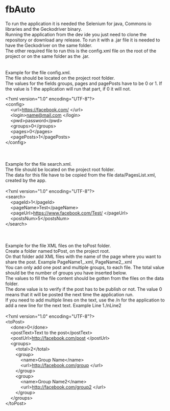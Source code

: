 # fbAuto


To run the application it is needed the Selenium for java, Commons io libraries and the Geckodriver binary. <br>
Running the application from the dev ide you just need to clone the repository or download any release. 
To run it with a .jar file it is needed to have the Geckodriver on the same folder. <br> 
The other required file to run this is the config.xml file on the root of the project or on the same folder as the .jar. <br><br><br> 
Example for the file
config.xml. <br>
The file should be located on the project root folder. <br>
The values for the fields groups, pages and pagePosts have to be 0 or 1. If the value is 1 the application will run that part, if 0 it will not.

\<?xml version="1.0" encoding="UTF-8"?> <br>
\<config> </br>
&nbsp;&nbsp;&nbsp;&nbsp;\<url>https://facebook.com/ \</url> <br>
&nbsp;&nbsp;&nbsp;&nbsp;\<login>name@mail.com \</login> <br>
&nbsp;&nbsp;&nbsp;&nbsp;\<pwd>password\</pwd> <br> 
&nbsp;&nbsp;&nbsp;&nbsp;\<groups>0\</groups> <br> 
&nbsp;&nbsp;&nbsp;&nbsp;\<pages>0\</pages> <br> 
&nbsp;&nbsp;&nbsp;&nbsp;\<pagePosts>1\</pagePosts> <br> 
\</config>
<br>
<br>
<br>
<br>
Example for the file search.xml. <br>
The file should be located on the project root folder. <br>
The data for this file have to be copied from the file data/PagesList.xml, created by the app. <br><br>
\<?xml version="1.0" encoding="UTF-8"?> <br>
\<search> <br>
&nbsp;&nbsp;&nbsp;&nbsp;\<pageId>1\</pageId> <br>
&nbsp;&nbsp;&nbsp;&nbsp;\<pageName>Test\</pageName> <br>
&nbsp;&nbsp;&nbsp;&nbsp;\<pageUrl>https://www.facebook.com/Test/ \</pageUrl> <br>
&nbsp;&nbsp;&nbsp;&nbsp;\<postsNum>5\</postsNum> <br>
\</search>
<br>
<br>
<br>
<br>
Example for the file XML files on the toPost folder. <br>
Create a folder named toPost, on the project root. <br>
On that folder add XML files with the name of the page where you want to share the post. Example PageName1_.xml, PageName2_.xml <br>
You can only add one post and multiple groups, to each file. The total value should be the number of groups you have inserted below. <br>
The values to fill the file content should be gotten from the files on the data folder. <br>
The done value is to verify if the post has to be publish or not. The value 0 means that it will be posted the next time the application run. <br>
If you need to add multiple lines on the text, use the /n for the application to add a new line for the next text. Example Line 1./nLine2
<br>
<br>
\<?xml version="1.0" encoding="UTF-8"?> <br>
\<toPost> <br>
&nbsp;&nbsp;&nbsp;&nbsp;\<done>0\</done> <br>
&nbsp;&nbsp;&nbsp;&nbsp;\<postText>Text to the post\</postText> <br>
&nbsp;&nbsp;&nbsp;&nbsp;\<postUrl>http://facebook.com/post \</postUrl> <br>
&nbsp;&nbsp;&nbsp;&nbsp;\<groups> <br>
&nbsp;&nbsp;&nbsp;&nbsp;&nbsp;&nbsp;&nbsp;&nbsp;\<total>2\</total> <br>
&nbsp;&nbsp;&nbsp;&nbsp;&nbsp;&nbsp;&nbsp;&nbsp;\<group> <br>
&nbsp;&nbsp;&nbsp;&nbsp;&nbsp;&nbsp;&nbsp;&nbsp;&nbsp;&nbsp;&nbsp;&nbsp;\<name>Group Name\</name> <br>
&nbsp;&nbsp;&nbsp;&nbsp;&nbsp;&nbsp;&nbsp;&nbsp;&nbsp;&nbsp;&nbsp;&nbsp;\<url>http://facebook.com/group \</url> <br>
&nbsp;&nbsp;&nbsp;&nbsp;&nbsp;&nbsp;&nbsp;&nbsp;\</group> <br>
&nbsp;&nbsp;&nbsp;&nbsp;&nbsp;&nbsp;&nbsp;&nbsp;\<group> <br>
&nbsp;&nbsp;&nbsp;&nbsp;&nbsp;&nbsp;&nbsp;&nbsp;&nbsp;&nbsp;&nbsp;&nbsp;\<name>Group Name2\</name> <br>
&nbsp;&nbsp;&nbsp;&nbsp;&nbsp;&nbsp;&nbsp;&nbsp;&nbsp;&nbsp;&nbsp;&nbsp;\<url>http://facebook.com/group2 \</url> <br>
&nbsp;&nbsp;&nbsp;&nbsp;&nbsp;&nbsp;&nbsp;&nbsp;\</group> <br>
&nbsp;&nbsp;&nbsp;&nbsp;\</groups> <br>
\</toPost>
